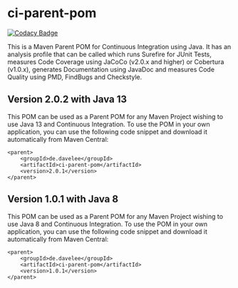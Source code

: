 # ci-parent-pom

[![Codacy Badge](https://api.codacy.com/project/badge/Grade/8b0f84cbc6344bff91a250c6afc0e55a)](https://app.codacy.com/manual/dave_33/ci-parent-pom?utm_source=github.com&utm_medium=referral&utm_content=daveajlee/ci-parent-pom&utm_campaign=Badge_Grade_Dashboard)

This is a Maven Parent POM for Continuous Integration using Java. It has an analysis profile that can be called which runs Surefire for JUnit Tests, measures Code Coverage using JaCoCo (v2.0.x and higher) or Cobertura (v1.0.x), generates Documentation using JavaDoc and measures Code Quality using PMD, FindBugs and Checkstyle.

## Version 2.0.2 with Java 13
This POM can be used as a Parent POM for any Maven Project wishing to use Java 13 and Continuous Integration. To use the POM in your own application, you can use the following code snippet and download it automatically from Maven Central:

```
<parent>
	<groupId>de.davelee</groupId>
	<artifactId>ci-parent-pom</artifactId>
	<version>2.0.1</version>
</parent>
```

## Version 1.0.1 with Java 8
This POM can be used as a Parent POM for any Maven Project wishing to use Java 8 and Continuous Integration. To use the POM in your own application, you can use the following code snippet and download it automatically from Maven Central:


```
<parent>
	<groupId>de.davelee</groupId>
	<artifactId>ci-parent-pom</artifactId>
	<version>1.0.1</version>
</parent>
```

